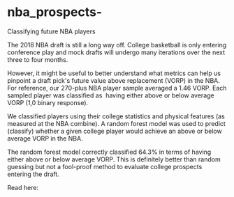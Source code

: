 # nba_prospects-
Classifying future NBA players

The 2018 NBA draft is still a long way off. College basketball is only entering conference play and mock drafts will undergo many iterations over the next three to four months. 

However, it might be useful to better understand what metrics can help us pinpoint a draft pick's future value above replacement (VORP) in the NBA. For reference, our 270-plus NBA player sample averaged a 1.46 VORP. Each sampled player was classified as  having either above or below average VORP (1,0 binary response). 

We classified players using their college statistics and physical features (as measured at the NBA combine). A random forest model was used to predict (classify) whether a given college player would achieve an above or below average VORP in the NBA.

The random forest model correctly classified 64.3% in terms of having either above or below average VORP. This is definitely better than random guessing but not a fool-proof method to evaluate college prospects entering the draft. 

Read here: 
